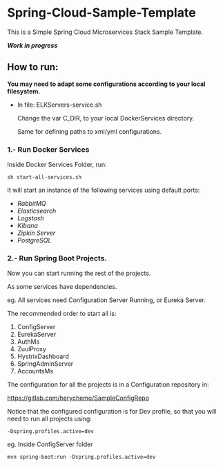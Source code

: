 # Spring-Cloud-Sample-Template
This is a Simple Spring Cloud Microservices Stack Sample Template.

**_Work in progress_**


## How to run:

__You may need to adapt some configurations according to your local filesystem.__

* In file: ELKServers-service.sh

    Change the var C_DIR, to your local DockerServices directory.
    
    Same for defining paths to xml/yml configurations.


### 1.- Run Docker Services 

Inside Docker Services Folder, run:

`sh start-all-services.sh`

It will start an instance of the following services using default ports:

* _RabbitMQ_
* _Elasticsearch_
* _Logstash_
* _Kibana_
* _Zipkin Server_
* _PostgreSQL_ 



### 2.- Run Spring Boot Projects.

Now you can start running the rest of the projects.

As some services have dependencies.

eg. All services need Configuration Server Running, or Eureka Server.

The recommended order to start all is:


1. ConfigServer
1. EurekaServer
1. AuthMs
1. ZuulProxy 
1. HystrixDashboard 
1. SpringAdminServer
1. AccountsMs


The configuration for all the projects is in a Configuration repository in:

https://gitlab.com/herychemo/SampleConfigRepo

Notice that the configured configuration is for Dev profile, so that you will need to run all projects using:

`-Dspring.profiles.active=dev`

eg. 
Inside ConfigServer folder

`mvn spring-boot:run -Dspring.profiles.active=dev`

